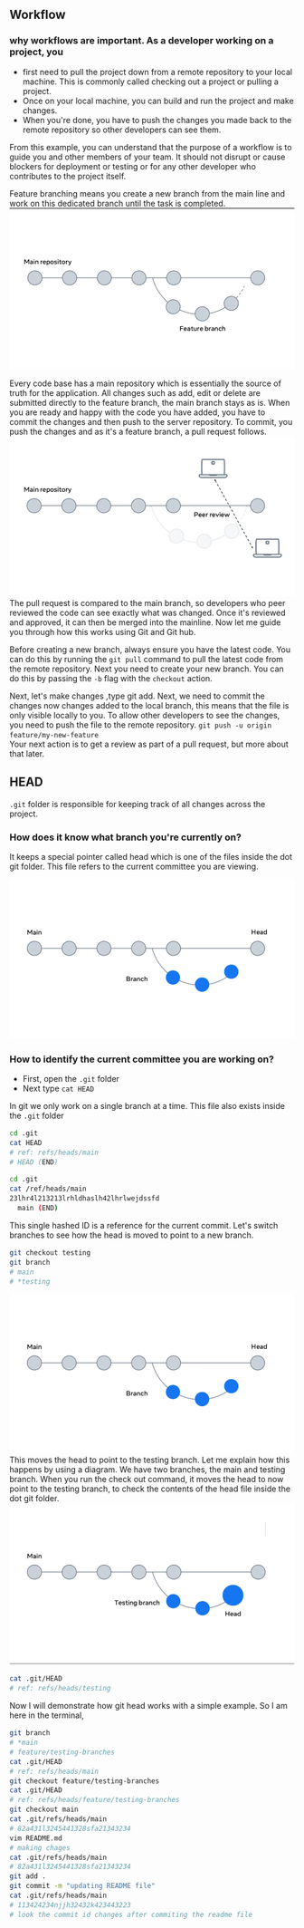 ## Workflow
### why workflows are important. As a developer working on a project, you

- first need to pull the project down from a remote repository to your local machine. This is commonly called checking out a project or pulling a project.  
- Once on your local machine, you can build and run the project and make changes.  
- When you're done, you have to push the changes you made back to the remote repository so other developers can see them.  

From this example, you can understand that
the purpose of a workflow is to guide you and other members of your team. It should not disrupt or cause blockers for deployment or testing or for any other developer who contributes to the project itself.  

Feature branching means you create a new branch from the main line and work on this dedicated branch until the task is completed.  
![](../Pics/feature_branch.png)  

Every code base has a main repository which is essentially the source of truth for the application. All changes such as add, edit or delete are submitted directly to the feature branch, the main branch stays as is. When you are ready and happy with the code you have added, you have to commit the changes and then push to the server repository. To commit, you push the changes and as it's a feature branch, a pull request follows.   
![](../Pics/peer_review.png)  
The pull request is compared to the main branch, so developers who peer reviewed the code can see exactly what was changed. Once it's reviewed and approved, it can then be merged into the mainline. Now let me guide you through how this works using Git and Git hub.  

Before creating a new branch, always ensure you have the latest code. You can do this by running the `git pull` command to pull the latest code from the remote repository. Next you need to create your new branch. You can do this by passing the `-b` flag with the `checkout` action.   

Next, let's make changes ,type git add. Next, we need to commit the changes now changes  added to the local branch, this means that the file is only visible locally to you. To allow other developers to see the changes, you need to push the file to the remote repository. `git push -u origin feature/my-new-feature`   
Your next action is to get a review as part of a pull request, but more about that later.

## HEAD
`.git` folder is responsible for keeping track of all changes across the project.   

### How does it know what branch you're currently on?

It keeps a special pointer called head
which is one of the files inside the dot git folder. This file refers to the current
committee you are viewing.   

![](../Pics/head.png)
### How to identify the current committee you are working on?  
- First, open the `.git` folder   
- Next type `cat HEAD`    

In git we only work on a single branch at a time. This file also exists inside
the `.git` folder 
```bash
cd .git
cat HEAD
# ref: refs/heads/main
# HEAD (END)
```
```bash
cd .git 
cat /ref/heads/main
23lhr4l213213lrhldhaslh42lhrlwejdssfd
  main (END)
```
This single hashed ID is a reference for the current commit. Let's switch branches to see how the head is moved to point to a new branch. 
```bash
git checkout testing
git branch
# main
# *testing
```
![](../Pics/head.png)
This moves the head to point to the testing branch. Let me explain how this happens by using a diagram. We have two branches, the main and testing branch. When you run the check out command, it moves the head to now point to the testing branch, to check the contents of the head file inside the dot git folder.   
![](../Pics/moving_head.png)  


```bash
cat .git/HEAD
# ref: refs/heads/testing
```
Now I will demonstrate how git
head works with a simple example. So I am here in the terminal,


```bash
git branch
# *main
# feature/testing-branches
cat .git/HEAD
# ref: refs/heads/main
git checkout feature/testing-branches
cat .git/HEAD
# ref: refs/heads/feature/testing-branches
git checkout main
cat .git/refs/heads/main
# 82a431l3245441328sfa21343234
vim README.md
# making chages
cat .git/refs/heads/main
# 82a431l3245441328sfa21343234
git add .
git commit -m "updating README file"
cat .git/refs/heads/main
# 113424234njjh32432k423443223
# look the commit id changes after commiting the readme file
```
